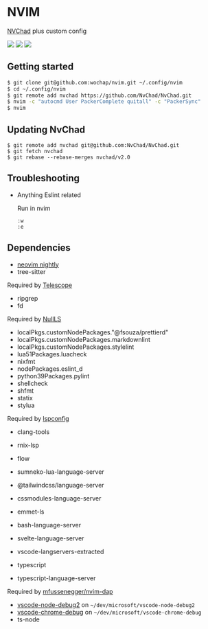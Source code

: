 # NVIM

[NVChad](https://github.com/NvChad/NvChad) plus custom config

![](https://i.imgur.com/crVtEOp.jpg)
![](https://i.imgur.com/QYfnIJz.jpg)
![](https://i.imgur.com/C6Gr0u6.jpg)

## Getting started

```sh
$ git clone git@github.com:wochap/nvim.git ~/.config/nvim
$ cd ~/.config/nvim
$ git remote add nvchad https://github.com/NvChad/NvChad.git
$ nvim -c "autocmd User PackerComplete quitall" -c "PackerSync"
$ nvim
```

## Updating NvChad

```
$ git remote add nvchad git@github.com:NvChad/NvChad.git
$ git fetch nvchad
$ git rebase --rebase-merges nvchad/v2.0
```

## Troubleshooting

-  Anything Eslint related

   Run in nvim

   ```
   :w
   :e
   ```

## Dependencies

-  [neovim nightly](https://github.com/neovim/neovim)
-  tree-sitter

Required by [Telescope](https://github.com/nvim-telescope/telescope.nvim)

-  ripgrep
-  fd

Required by [NullLS](https://github.com/jose-elias-alvarez/null-ls.nvim)

-  localPkgs.customNodePackages."@fsouza/prettierd"
-  localPkgs.customNodePackages.markdownlint
-  localPkgs.customNodePackages.stylelint
-  lua51Packages.luacheck
-  nixfmt
-  nodePackages.eslint_d
-  python39Packages.pylint
-  shellcheck
-  shfmt
-  statix
-  stylua

Required by [lspconfig](https://github.com/neovim/nvim-lspconfig)

-  clang-tools
-  rnix-lsp
-  flow
-  sumneko-lua-language-server

-  @tailwindcss/language-server
-  cssmodules-language-server
-  emmet-ls
-  bash-language-server
-  svelte-language-server
-  vscode-langservers-extracted
-  typescript
-  typescript-language-server

Required by [mfussenegger/nvim-dap](https://github.com/mfussenegger/nvim-dap)

-  [vscode-node-debug2](https://github.com/microsoft/vscode-node-debug2) on `~/dev/microsoft/vscode-node-debug2`
-  [vscode-chrome-debug](https://github.com/Microsoft/vscode-chrome-debug) on `~/dev/microsoft/vscode-chrome-debug`
-  ts-node
